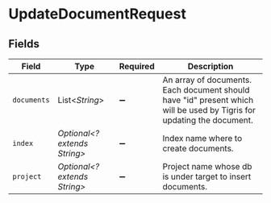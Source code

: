 # UpdateDocumentRequest


## Fields

| Field                                                                                                                 | Type                                                                                                                  | Required                                                                                                              | Description                                                                                                           |
| --------------------------------------------------------------------------------------------------------------------- | --------------------------------------------------------------------------------------------------------------------- | --------------------------------------------------------------------------------------------------------------------- | --------------------------------------------------------------------------------------------------------------------- |
| `documents`                                                                                                           | List<*String*>                                                                                                        | :heavy_minus_sign:                                                                                                    | An array of documents. Each document should have "id" present which will be used by Tigris for updating the document. |
| `index`                                                                                                               | *Optional<? extends String>*                                                                                          | :heavy_minus_sign:                                                                                                    | Index name where to create documents.                                                                                 |
| `project`                                                                                                             | *Optional<? extends String>*                                                                                          | :heavy_minus_sign:                                                                                                    | Project name whose db is under target to insert documents.                                                            |
